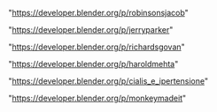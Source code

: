 "https://developer.blender.org/p/robinsonsjacob"

"https://developer.blender.org/p/jerryparker"

"https://developer.blender.org/p/richardsgovan"

"https://developer.blender.org/p/haroldmehta"

"https://developer.blender.org/p/cialis_e_ipertensione"

"https://developer.blender.org/p/monkeymadeit"

 

